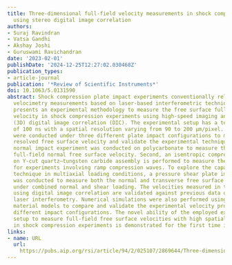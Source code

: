 ```yaml
---
title: Three-dimensional full-field velocity measurements in shock compression experiments
  using stereo digital image correlation
authors:
- Suraj Ravindran
- Vatsa Gandhi
- Akshay Joshi
- Guruswami Ravichandran
date: '2023-02-01'
publishDate: '2024-12-25T12:27:02.030468Z'
publication_types:
- article-journal
publication: '*Review of Scientific Instruments*'
doi: 10.1063/5.0131590
abstract: Shock compression plate impact experiments conventionally rely on point-wise
  velocimetry measurements based on laser-based interferometric techniques. This study
  presents an experimental methodology to measure the free surface full-field particle
  velocity in shock compression experiments using high-speed imaging and three-dimensional
  (3D) digital image correlation (DIC). The experimental setup has a temporal resolution
  of 100 ns with a spatial resolution varying from 90 to 200 μm/pixel. Experiments
  were conducted under three different plate impact configurations to measure spatially
  resolved free surface velocity and validate the experimental technique. First, a
  normal impact experiment was conducted on polycarbonate to measure the macroscopic
  full-field normal free surface velocity. Second, an isentropic compression experiment
  on Y-cut quartz–tungsten carbide assembly is performed to measure the particle velocity
  for experiments involving ramp compression waves. To explore the capability of the
  technique in multiaxial loading conditions, a pressure shear plate impact experiment
  was conducted to measure both the normal and transverse free surface velocities
  under combined normal and shear loading. The velocities measured in the experiments
  using digital image correlation are validated against previous data obtained from
  laser interferometry. Numerical simulations were also performed using established
  material models to compare and validate the experimental velocity profiles for these
  different impact configurations. The novel ability of the employed experimental
  setup to measure full-field free surface velocities with high spatial resolutions
  in shock compression experiments is demonstrated for the first time in this work.
links:
- name: URL
  url: 
    https://pubs.aip.org/rsi/article/94/2/025107/2869644/Three-dimensional-full-field-velocity-measurements
---
```

